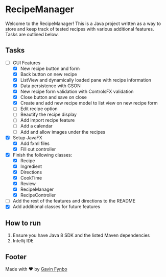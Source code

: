 # RecipeManager

Welcome to the RecipeManager! This is a Java project written as a way to store and keep track of tested recipes with 
various additional features. Tasks are outlined below.

## Tasks
* [ ] GUI Features
    * [x] New recipe button and form
    * [x] Back button on new recipe
    * [x] ListView and dynamically loaded pane with recipe information
    * [x] Data persistence with GSON
    * [x] New recipe form validation with ControlsFX validation
    * [x] Close button and save on close
    * [x] Create and add new recipe model to list view on new recipe form
    * [ ] Edit recipe option
    * [ ] Beautify the recipe display
    * [ ] Add import recipe feature
    * [ ] Add a calendar
    * [ ] Add and allow images under the recipes
* [x] Setup JavaFX
    * [x] Add fxml files
    * [x] Fill out controller
* [x] Finish the following classes:
    * [x] Recipe
    * [x] Ingredient
    * [x] Directions
    * [x] CookTime
    * [x] Review
    * [x] RecipeManager
    * [x] RecipeController
* [ ] Add the rest of the features and directions to the README
* [x] Add additional classes for future features

## How to run
1. Ensure you have Java 8 SDK and the listed Maven dependencies
2. Intellij IDE

## Footer

Made with ❤️ by [Gavin Fynbo](https://gavinfynbo.com)